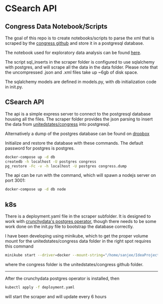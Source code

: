 # CSearch API
## Congress Data Notebook/Scripts

The goal of this repo is to create notebooks/scripts to parse the xml that is scraped by the [congress github](https://github.com/unitedstates/congress)
and store it in a postgresql database.

The notebook used for exploratory data analysis can be found [here](https://github.com/s4njee/congress_api/blob/main/scraper/data.ipynb).

The script sql_inserts in the scraper folder is configured to use sqlalchemy with postgres, and will scrape all the data in the data folder.  Please note
that the uncompressed .json and .xml files take up ~6gb of disk space.

The sqlalchemy models are defined in models.py, with db initialization code in init.py.  


## CSearch API



The api is a simple express server to connect to the postgresql database housing all the files. The scraper folder provides
the json parsing to insert the data from [unitedstates/congress](https://github.com/unitedstates/congress) into postgresql.

Alternatively a dump of the postgres database can be found on [dropbox](https://www.dropbox.com/s/twwno6q2m7ulcci/congress.dump?dl=0)

Initialize and restore the database with these commands. The default password for postgres is postgres.
```bash
docker-compose up -d db
createdb -h localhost -U postgres congress
pg_restore -Fc -v -h localhost -U postgres congress.dump
```

The api can be run with the command, which will spawn a nodejs server on port 3001:
```bash
docker-compose up -d db node
```

## k8s

There is a deployment.yaml file in the scraper subfolder. It is designed to work with
[crunchydata's postgres operator](https://access.crunchydata.com/documentation/postgres-operator/v5/quickstart/), though
there needs to be some work done on the init.py file to bootstrap the database correctly.

I have been developing using minikube, which to get the proper volume mount for the unitedstates/congress data folder in the
right spot requires this command

```bash
minikube start --driver=docker --mount-string="/home/sanjee/IdeaProjects/congress_api/congress/:/congress" --mount
```
where the congress folder is the unitedstates/congress github folder.

---

After the crunchydata postgres operator is installed, then
```bash
kubectl apply -f deployment.yaml 
```
will start the scraper and will update every 6 hours

